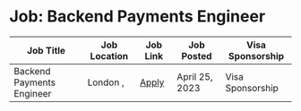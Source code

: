 # Job: Backend Payments Engineer

| Job Title | Job Location | Job Link | Job Posted | Visa Sponsorship |
| --- | --- | --- | --- | --- |
| Backend Payments Engineer | London , | [Apply](https://boards.greenhouse.io/monzo/jobs/4975360) | April 25, 2023 | Visa Sponsorship |
